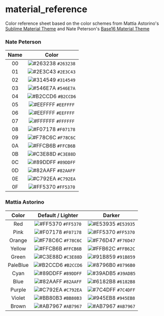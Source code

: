 # material_reference

Color reference sheet based on the color schemes from Mattia Astorino's [Sublime Material Theme](https://github.com/equinusocio/material-theme) and Nate Peterson's [Base16 Material Theme](https://github.com/ntpeters/base16-materialtheme-scheme)

### Nate Peterson

| Name | Color |
|:-:|:--:|
| 00 |![#263238](https://placehold.it/15/263238/000000?text=+) `#263238` |
| 01 |![#2E3C43](https://placehold.it/15/2E3C43/000000?text=+) `#2E3C43` |
| 02 |![#314549](https://placehold.it/15/314549/000000?text=+) `#314549` |
| 03 |![#546E7A](https://placehold.it/15/546E7A/000000?text=+) `#546E7A` |
| 04 |![#B2CCD6](https://placehold.it/15/B2CCD6/000000?text=+) `#B2CCD6` |
| 05 |![#EEFFFF](https://placehold.it/15/EEFFFF/000000?text=+) `#EEFFFF` |
| 06 |![#EEFFFF](https://placehold.it/15/EEFFFF/000000?text=+) `#EEFFFF` |
| 07 |![#FFFFFF](https://placehold.it/15/FFFFFF/000000?text=+) `#FFFFFF` |
| 08 |![#F07178](https://placehold.it/15/F07178/000000?text=+) `#F07178` |
| 09 |![#F78C6C](https://placehold.it/15/F78C6C/000000?text=+) `#F78C6C` |
| 0A |![#FFCB6B](https://placehold.it/15/FFCB6B/000000?text=+) `#FFCB6B` |
| 0B |![#C3E88D](https://placehold.it/15/C3E88D/000000?text=+) `#C3E88D` |
| 0C |![#89DDFF](https://placehold.it/15/89DDFF/000000?text=+) `#89DDFF` |
| 0D |![#82AAFF](https://placehold.it/15/82AAFF/000000?text=+) `#82AAFF` |
| 0E |![#C792EA](https://placehold.it/15/C792EA/000000?text=+) `#C792EA` |
| 0F |![#FF5370](https://placehold.it/15/FF5370/000000?text=+) `#FF5370` |

### Mattia Astorino 
| Color      | Default / Lighter |  Darker    |
|:-:|:--:|:--:|
| Red | ![#FF5370](https://placehold.it/15/FF5370/000000?text=+) `#FF5370` | ![#E53935](https://placehold.it/15/E53935/000000?text=+) `#E53935` |
| Pink | ![#F07178](https://placehold.it/15/F07178/000000?text=+) `#F07178` | ![#FF5370](https://placehold.it/15/FF5370/000000?text=+) `#FF5370` |
| Orange | ![#F78C6C](https://placehold.it/15/F78C6C/000000?text=+) `#F78C6C` | ![#F76D47](https://placehold.it/15/F76D47/000000?text=+) `#F76D47` |
| Yellow | ![#FFCB6B](https://placehold.it/15/FFCB6B/000000?text=+) `#FFCB6B` | ![#FFB62C](https://placehold.it/15/FFB62C/000000?text=+) `#FFB62C` |
| Green | ![#C3E88D](https://placehold.it/15/C3E88D/000000?text=+) `#C3E88D` | ![#91B859](https://placehold.it/15/91B859/000000?text=+) `#91B859` |
| PaleBlue | ![#B2CCD6](https://placehold.it/15/B2CCD6/000000?text=+) `#B2CCD6` | ![#8796B0](https://placehold.it/15/8796B0/000000?text=+) `#8796B0` |
| Cyan | ![#89DDFF](https://placehold.it/15/89DDFF/000000?text=+) `#89DDFF` | ![#39ADB5](https://placehold.it/15/39ADB5/000000?text=+) `#39ADB5` |
| Blue | ![#82AAFF](https://placehold.it/15/82AAFF/000000?text=+) `#82AAFF` | ![#6182B8](https://placehold.it/15/6182B8/000000?text=+) `#6182B8` |
| Purple | ![#C792EA](https://placehold.it/15/C792EA/000000?text=+) `#C792EA` | ![#7C4DFF](https://placehold.it/15/7C4DFF/000000?text=+) `#7C4DFF` |
| Violet | ![#BB80B3](https://placehold.it/15/BB80B3/000000?text=+) `#BB80B3` | ![#945EB8](https://placehold.it/15/945EB8/000000?text=+) `#945EB8` |
| Brown | ![#AB7967](https://placehold.it/15/AB7967/000000?text=+) `#AB7967` | ![#AB7967](https://placehold.it/15/AB7967/000000?text=+) `#AB7967` |
